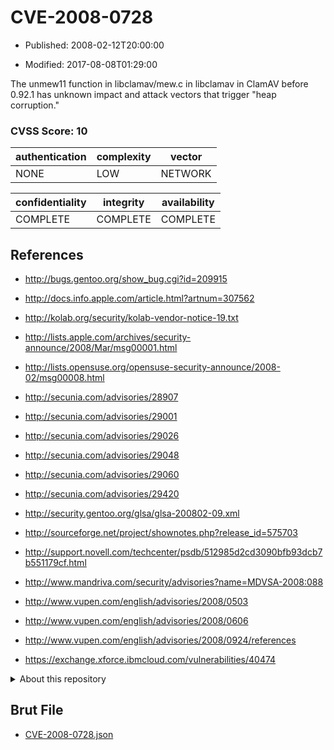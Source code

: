 # CVE-2008-0728

- Published: 2008-02-12T20:00:00

- Modified: 2017-08-08T01:29:00

The unmew11 function in libclamav/mew.c in libclamav in ClamAV before 0.92.1 has unknown impact and attack vectors that trigger "heap corruption."

### CVSS Score: **10**

| authentication | complexity | vector |
| --- | --- | --- |
| NONE | LOW | NETWORK |

| confidentiality | integrity | availability |
| --- | --- | --- |
| COMPLETE | COMPLETE | COMPLETE |

## References

* http://bugs.gentoo.org/show_bug.cgi?id=209915

* http://docs.info.apple.com/article.html?artnum=307562

* http://kolab.org/security/kolab-vendor-notice-19.txt

* http://lists.apple.com/archives/security-announce/2008/Mar/msg00001.html

* http://lists.opensuse.org/opensuse-security-announce/2008-02/msg00008.html

* http://secunia.com/advisories/28907

* http://secunia.com/advisories/29001

* http://secunia.com/advisories/29026

* http://secunia.com/advisories/29048

* http://secunia.com/advisories/29060

* http://secunia.com/advisories/29420

* http://security.gentoo.org/glsa/glsa-200802-09.xml

* http://sourceforge.net/project/shownotes.php?release_id=575703

* http://support.novell.com/techcenter/psdb/512985d2cd3090bfb93dcb7b551179cf.html

* http://www.mandriva.com/security/advisories?name=MDVSA-2008:088

* http://www.vupen.com/english/advisories/2008/0503

* http://www.vupen.com/english/advisories/2008/0606

* http://www.vupen.com/english/advisories/2008/0924/references

* https://exchange.xforce.ibmcloud.com/vulnerabilities/40474

<details>
<summary>About this repository</summary> 

  This repository is part of the project [Live Hack CVE](https://github.com/Live-Hack-CVE). Main website can be found [www.live-hack.org](https://www.live-hack.org) 
  
  Made by [Sn0wAlice](https://github.com/Sn0wAlice) for the people that care about security and need to have a feed of the latest CVEs. Hope you enjoy it, don't forget to star the repo and follow me on [Twitter](https://twitter.com/Sn0wAlice) and [Github](https://github.com/Sn0wAlice). And that is my [personnal website](https://www.alice-snow.me/)

  - [Home Page](https://github.com/Live-Hack-CVE)
  - [Framework](https://github.com/Live-Hack-CVE/cve-framework)
  - [CVE database](https://github.com/Live-Hack-CVE/full_database)
  - [Changelog](https://github.com/Live-Hack-CVE/Changelog)
</details>

## Brut File

* [CVE-2008-0728.json](https://raw.githubusercontent.com/Live-Hack-CVE/full_database/main/cves/2008/CVE-2008-0728.json)

